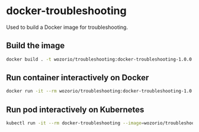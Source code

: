# docker-troubleshooting
Used to build a Docker image for troubleshooting.

<h2> Build the image </h2>

```bash
docker build . -t wozorio/troubleshooting:docker-troubleshooting-1.0.0
```

<h2> Run container interactively on Docker </h2>

```bash
docker run -it --rm wozorio/troubleshooting:docker-troubleshooting-1.0.0 /bin/bash
```

<h2> Run pod interactively on Kubernetes </h2>

```bash
kubectl run -it --rm docker-troubleshooting --image=wozorio/troubleshooting:docker-troubleshooting-1.0.0 -- /bin/bash
```
